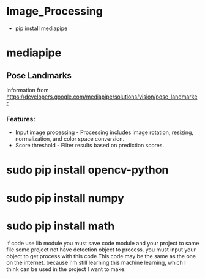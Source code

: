 # Image_Processing
* pip install mediapipe
# mediapipe
## Pose Landmarks
 Information from https://developers.google.com/mediapipe/solutions/vision/pose_landmarker
 ### Features:
- Input image processing - Processing includes image rotation, resizing, normalization, and color space conversion.
- Score threshold - Filter results based on prediction scores.
# sudo pip install opencv-python
# sudo pip install numpy
# sudo pip install math
if code use lib module you must save code module and your project to same file
some project not have detection object to process. you must input your object to get process with this code
This code may be the same as the one on the internet. because I'm still learning this machine learning, which I think can be used in the project I want to make.
